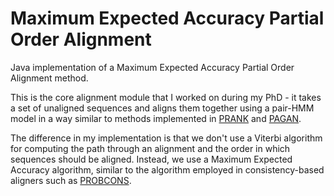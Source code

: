 # Maximum Expected Accuracy Partial Order Alignment

Java implementation of a Maximum Expected Accuracy Partial Order Alignment method.

This is the core alignment module that I worked on during my PhD - it takes a set of unaligned sequences and aligns them 
together using a pair-HMM model in a way similar to methods implemented in [PRANK](http://wasabiapp.org/software/prank/ "PRANK")
 and [PAGAN](http://wasabiapp.org/software/pagan/phylogenetic_multiple_alignment/ "PAGAN").

The difference in my implementation is that we don't use a Viterbi algorithm for computing the path through an alignment
and the order in which sequences should be aligned. Instead, we use a Maximum Expected Accuracy algorithm, similar to the 
algorithm employed in consistency-based aligners such as [PROBCONS](http://probcons.stanford.edu/ "PROBCONS").
